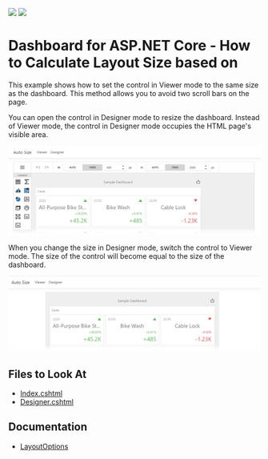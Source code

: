 <!-- default badges list -->
[![](https://img.shields.io/badge/Open_in_DevExpress_Support_Center-FF7200?style=flat-square&logo=DevExpress&logoColor=white)](https://supportcenter.devexpress.com/ticket/details/T1039232)
[![](https://img.shields.io/badge/📖_How_to_use_DevExpress_Examples-e9f6fc?style=flat-square)](https://docs.devexpress.com/GeneralInformation/403183)
<!-- default badges end -->
# Dashboard for ASP.NET Core - How to Calculate Layout Size based on 

This example shows how to set the control in Viewer mode to the same size as the dashboard. This method allows you to avoid two scroll bars on the page. 

You can open the control in Designer mode to resize the dashboard. Instead of Viewer mode, the control in Designer mode occupies the HTML page's visible area.

![](img/designer.png)

When you change the size in Designer mode, switch the control to Viewer mode. The size of the control will become equal to the size of the dashboard.

![](img/viewer.png)

<!-- default file list -->
## Files to Look At

- [Index.cshtml](./CS/AspNetCoreDashboardControlAutoSize/Index.cshtml)
- [Designer.cshtml](./CS/AspNetCoreDashboardControlAutoSize/Designer.cshtml)
<!-- default file list end --> 



## Documentation

- [LayoutOptions](https://docs.devexpress.com/Dashboard/js-DevExpress.Dashboard.Model.LayoutOptions)
